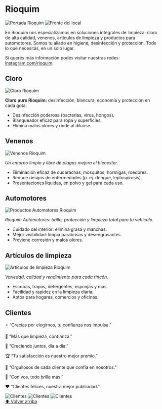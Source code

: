 <!-- BLOQUE CENTRAL -->
<div class="central" id="inicio">
  <h1>Rioquim</h1>
  <img src="img/portada.png" alt="Portada Rioquim">
  <img src="img/frente-del-local.png" alt="Frente del local">
  <p class="lead">
    En Rioquim nos especializamos en soluciones integrales de limpieza: cloro de alta calidad, venenos, artículos de limpieza y productos para automotores. Somos tu aliado en higiene, desinfección y protección. Todo lo que necesitás, en un solo lugar.
  </p>
  <p>
    Si querés más información podés visitar nuestras redes:
    <a class="social" href="https://www.instagram.com/rioquim/" target="_blank" rel="noopener noreferrer">instagram.com/rioquim</a>
  </p>
</div>

<!-- SECCIONES -->
<section id="cloro">
  <h2>Cloro</h2>
  <img src="img/cloro.png" alt="Cloro Rioquim">
  <p><strong>Cloro puro Rioquim:</strong> desinfección, blancura, economía y protección en cada gota.</p>
  <ul>
    <li>Desinfección poderosa (bacterias, virus, hongos).</li>
    <li>Blanqueador eficaz para ropa y superficies.</li>
    <li>Elimina malos olores y rinde al diluirse.</li>
  </ul>
</section>

<section id="venenos">
  <h2>Venenos</h2>
  <img src="img/venenos.png" alt="Venenos Rioquim">
  <p><em>Un entorno limpio y libre de plagas mejora el bienestar.</em></p>
  <ul>
    <li>Eliminación eficaz de cucarachas, mosquitos, hormigas, roedores.</li>
    <li>Reduce riesgos de enfermedades (p. ej. dengue, leptospirosis).</li>
    <li>Presentaciones líquidas, en polvo y gel para cada uso.</li>
  </ul>
</section>

<section id="automotores">
  <h2>Automotores</h2>
  <img src="img/555.png" alt="Productos Automotores Rioquim">
  <p><em>Rioquim Automotores: brillo, protección y limpieza total para tu vehículo.</em></p>
  <ul>
    <li>Cuidado del interior: elimina grasa y manchas.</li>
    <li>Mejor visibilidad: limpia parabrisas y desengrasantes.</li>
    <li>Previene corrosión y malos olores.</li>
  </ul>
</section>

<section id="articulos">
  <h2>Artículos de limpieza</h2>
  <img src="img/888.png" alt="Artículos de limpieza Rioquim">
  <p><em>Variedad, calidad y rendimiento para cada rincón.</em></p>
  <ul>
    <li>Escobas, trapos, detergentes, esponjas y más.</li>
    <li>Facilidad y rapidez en la limpieza diaria.</li>
    <li>Aptos para hogares, comercios y oficinas.</li>
  </ul>
</section>

<!-- SECCIÓN CLIENTES -->
<section id="clientes">
  <h2>Clientes</h2>
  <div class="clientes-frases">
    <p>⭐ “Gracias por elegirnos, tu confianza nos impulsa.”</p>
    <p>💪 “Más que limpieza, confianza.”</p>
    <p>🤝 “Creciendo juntos, día a día.”</p>
    <p>🏆 “Tu satisfacción es nuestro mejor premio.”</p>
    <p>🌟 “Orgullosos de cada cliente que confía en nosotros.”</p>
    <p>🧹 “Con vos, todo brilla más.”</p>
    <p>❤️ “Clientes felices, nuestra mejor publicidad.”</p>
  </div>
  <div class="clientes-fotos">
    <img src="img/clienta3-copia.png" alt="Clientes">
    <img src="img/cliente1-copia.png" alt="Clientes">
    <img src="img/cliente4-copia.png" alt="Clientes">
  </div>
</section>
<!-- VOLVER ARRIBA -->
<a class="volver" href="#inicio">⬆ Volver arriba</a>

</body>
</html>
